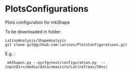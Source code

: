 # PlotsConfigurations
Plots configuration for mkShape

To be downloaded in folder:

    LatinoAnalysis/ShapeAnalysis
    git clone git@github.com:latinos/PlotsConfigurations.git
    
E.g. :

     mkShapes.py --pycfg=test/configuration.py  --inputDir=/media/data/amassiro/LatinoTrees/50ns/
    
